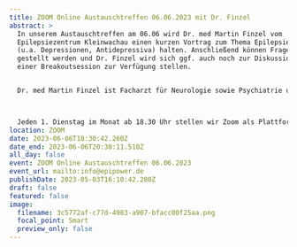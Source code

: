 ```yaml
---
title: ZOOM Online Austauschtreffen 06.06.2023 mit Dr. Finzel
abstract: >
  In unserem Austauschtreffen am 06.06 wird Dr. med Martin Finzel vom
  Epilepsiezentrum Kleinwachau einen kurzen Vortrag zum Thema Epilepsie & Psyche
  (u.a. Depressionen, Antidepressiva) halten. Anschließend können Fragen
  gestellt werden und Dr. Finzel wird sich ggf. auch noch zur Diskussion in
  einer Breakoutsession zur Verfügung stellen.


  Dr. med Martin Finzel ist Facharzt für Neurologie sowie Psychiatrie und Psychotherapie und Abteilungsarzt für Psychosomatische Epileptologie.



  Jeden 1. Dienstag im Monat ab 18.30 Uhr stellen wir Zoom als Plattform zum gemeinsamen Austausch zur Verfügung. Epilepsiebetroffene aller Altersgruppen sind dazu eingeladen. In der Regel gibt es einen Impulsvortrag zu einem zu ausgewählten Thema der Epilepsie, bspw. über neue Möglichkeiten der Behandlung oder Fortschritte in der Diagnostik. Im Anschluss wechseln die Teilnehmer in themenspezifische Breakoutsessions, um über alle verschiedenen Themen rund um Epilepsie, aber auch Privates zu diskutieren. Wir haben eine sehr lockere Atmosphäre und jeder kann kommen und gehen, wie und wann er Lust hat. Um mitzumachen ist allerdings zuvor eine Anmeldung per E-Mail notwendig.
location: ZOOM
date: 2023-06-06T18:30:42.260Z
date_end: 2023-06-06T20:30:11.510Z
all_day: false
event: ZOOM Online Austauschtreffen 06.06.2023
event_url: mailto:info@epipower.de
publishDate: 2023-05-03T16:10:42.280Z
draft: false
featured: false
image:
  filename: 3c5772af-c77d-4983-a907-bfacc00f25aa.png
  focal_point: Smart
  preview_only: false
---
```

